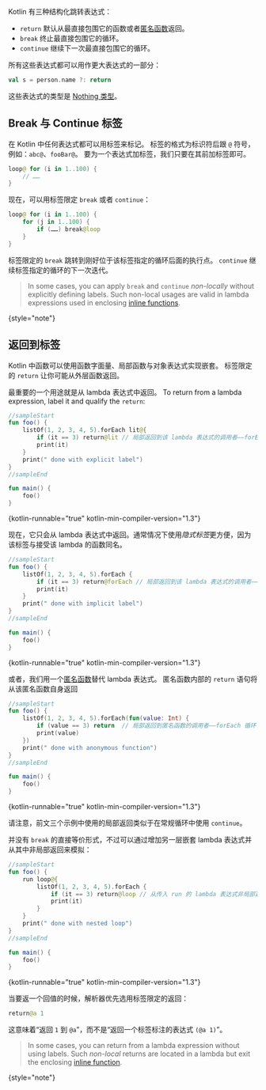 [//]: # (title: 返回与跳转)

Kotlin 有三种结构化跳转表达式：

* `return` 默认从最直接包围它的函数或者[匿名函数](lambdas.md#匿名函数)返回。
* `break` 终止最直接包围它的循环。
* `continue` 继续下一次最直接包围它的循环。

所有这些表达式都可以用作更大表达式的一部分：

```kotlin
val s = person.name ?: return
```

这些表达式的类型是 [Nothing 类型](exceptions.md#nothing-类型)。

## Break 与 Continue 标签

在 Kotlin 中任何表达式都可以用标签来标记。
标签的格式为标识符后跟 `@` 符号，例如：`abc@`、`fooBar@`。
要为一个表达式加标签，我们只要在其前加标签即可。

```kotlin
loop@ for (i in 1..100) {
    // ……
}
```

现在，可以用标签限定 `break` 或者 `continue`：

```kotlin
loop@ for (i in 1..100) {
    for (j in 1..100) {
        if (……) break@loop
    }
}
```

标签限定的 `break` 跳转到刚好位于该标签指定的循环后面的执行点。
`continue` 继续标签指定的循环的下一次迭代。

> In some cases, you can apply `break` and `continue` *non-locally* without explicitly defining labels.
> Such non-local usages are valid in lambda expressions used in enclosing [inline functions](inline-functions.md#break-and-continue).
>
{style="note"}

## 返回到标签

Kotlin 中函数可以使用函数字面量、局部函数与对象表达式实现嵌套。
标签限定的 `return` 让你可能从外层函数返回。

最重要的一个用途就是从 lambda 表达式中返回。 To return from a lambda expression,
label it and qualify the `return`:

```kotlin
//sampleStart
fun foo() {
    listOf(1, 2, 3, 4, 5).forEach lit@{
        if (it == 3) return@lit // 局部返回到该 lambda 表达式的调用者——forEach 循环
        print(it)
    }
    print(" done with explicit label")
}
//sampleEnd

fun main() {
    foo()
}
```
{kotlin-runnable="true" kotlin-min-compiler-version="1.3"}

现在，它只会从 lambda 表达式中返回。通常情况下使用*隐式标签*更方便，因为该标签<!--
-->与接受该 lambda 的函数同名。

```kotlin
//sampleStart
fun foo() {
    listOf(1, 2, 3, 4, 5).forEach {
        if (it == 3) return@forEach // 局部返回到该 lambda 表达式的调用者——forEach 循环
        print(it)
    }
    print(" done with implicit label")
}
//sampleEnd

fun main() {
    foo()
}
```
{kotlin-runnable="true" kotlin-min-compiler-version="1.3"}

或者，我们用一个[匿名函数](lambdas.md#匿名函数)替代 lambda 表达式。
匿名函数内部的 `return` 语句将从该匿名函数自身返回

```kotlin
//sampleStart
fun foo() {
    listOf(1, 2, 3, 4, 5).forEach(fun(value: Int) {
        if (value == 3) return  // 局部返回到匿名函数的调用者——forEach 循环
        print(value)
    })
    print(" done with anonymous function")
}
//sampleEnd

fun main() {
    foo()
}
```
{kotlin-runnable="true" kotlin-min-compiler-version="1.3"}

请注意，前文三个示例中使用的局部返回类似于在常规循环中使用 `continue`。

并没有 `break` 的直接等价形式，不过可以通过增加另一层嵌套 lambda 表达式并从其中非局部返回来模拟：

```kotlin
//sampleStart
fun foo() {
    run loop@{
        listOf(1, 2, 3, 4, 5).forEach {
            if (it == 3) return@loop // 从传入 run 的 lambda 表达式非局部返回
            print(it)
        }
    }
    print(" done with nested loop")
}
//sampleEnd

fun main() {
    foo()
}
```
{kotlin-runnable="true" kotlin-min-compiler-version="1.3"}

当要返一个回值的时候，解析器优先选用标签限定的返回：

```kotlin
return@a 1
```

这意味着“返回 `1` 到 `@a`”，而不是“返回一个标签标注的表达式 `(@a 1)`”。

> In some cases, you can return from a lambda expression without using labels. Such *non-local* returns are located in a
> lambda but exit the enclosing [inline function](inline-functions.md#returns).
>
{style="note"}
